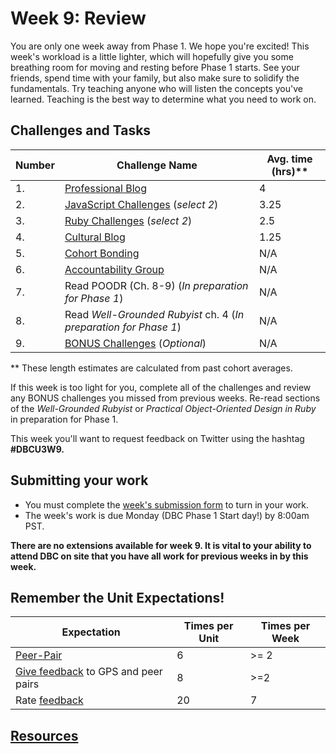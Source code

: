 # Week 9: Review

<!-- Week 9 will be released by 10am PST on Monday. -->

You are only one week away from Phase 1. We hope you're excited! This week's workload is a little lighter, which will hopefully give you some breathing room for moving and resting before Phase 1 starts. See your friends, spend time with your family, but also make sure to solidify the fundamentals. Try teaching anyone who will listen the concepts you've learned. Teaching is the best way to determine what you need to work on.

## Challenges and Tasks

Number | Challenge Name | Avg. time (hrs)**
-------|----------------|----------
1. | [Professional Blog](professional-blog.md) | 4
2. | [JavaScript Challenges](JavaScript) (*select 2*) | 3.25
3. | [Ruby Challenges](ruby.md) (*select 2*) | 2.5
4. | [Cultural Blog](cultural-blog.md) | 1.25
5. | [Cohort Bonding](cohort-bonding.md) | N/A
6. | [Accountability Group](accountability-group.md) | N/A
7. | Read POODR (Ch. 8-9) (*In preparation for Phase 1*) | N/A
8. | Read *Well-Grounded Rubyist* ch. 4 (*In preparation for Phase 1*) | N/A
9. | [BONUS Challenges](BONUS-challenges) (*Optional*) | N/A

** These length estimates are calculated from past cohort averages.

If this week is too light for you, complete all of the challenges and review any BONUS challenges you missed from previous weeks. Re-read sections of the *Well-Grounded Rubyist* or *Practical Object-Oriented Design in Ruby* in preparation for Phase 1.

This week you'll want to request feedback on Twitter using the hashtag **#DBCU3W9.**


## Submitting your work
- You must complete the [week's submission form](http://apply.devbootcamp.com) to turn in your work.
- The week's work is due Monday (DBC Phase 1 Start day!) by 8:00am PST.

**There are no extensions available for week 9. It is vital to your ability to attend DBC on site that you have all work for previous weeks in by this week.**

## Remember the Unit Expectations!

Expectation | Times per Unit | Times per Week
------------|----------|---------
[Peer-Pair](https://github.com/Devbootcamp/phase-0-handbook/blob/master/peer-pairing-sessions.md) | 6 | >= 2
[Give feedback](https://socrates.devbootcamp.com/feedback/new) to GPS and peer pairs | 8 | >=2
Rate [feedback](https://socrates.devbootcamp.com/feedback) | 20 | 7

## [Resources](https://github.com/Devbootcamp/phase-0-handbook/blob/master/resources.md)

